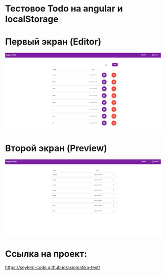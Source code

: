 # Тестовое Todo на angular и localStorage

# Первый экран (Editor)
![alt text](./img/first.png)

# Второй экран (Preview)
![alt text](./img/second.png)

# Ссылка на проект: 
https://seylem-code.github.io/axiomatika-test/

